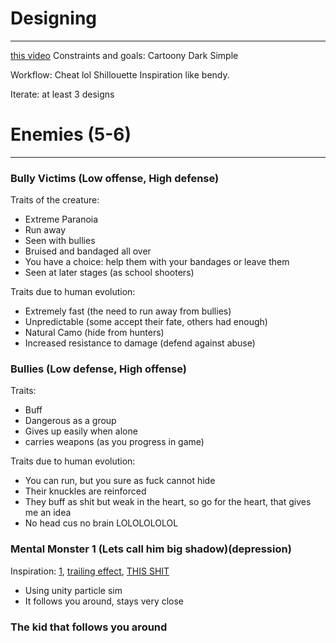 # Designing
---
[this video](https://www.youtube.com/watch?v=URJ6KxTlhhA&ab_channel=JonasTyroller)
Constraints and goals:
Cartoony
Dark
Simple

Workflow:
Cheat lol
Shillouette
Inspiration like bendy.

Iterate:
at least 3 designs

# Enemies (5-6)
---
### Bully Victims (Low offense, High defense)
Traits of the creature:
- Extreme Paranoia
- Run away
- Seen with bullies
- Bruised and bandaged all over
- You have a choice: help them with your bandages or leave them
- Seen at later stages (as school shooters)

Traits due to human evolution:
- Extremely fast (the need to run away from bullies)
- Unpredictable (some accept their fate, others had enough)
- Natural Camo (hide from hunters)
- Increased resistance to damage (defend against abuse)

### Bullies (Low defense, High offense)
Traits:
- Buff
- Dangerous as a group
- Gives up easily when alone
- carries weapons (as you progress in game)

Traits due to human evolution:
- You can run, but you sure as fuck cannot hide
- Their knuckles are reinforced
- They buff as shit but weak in the heart, so go for the heart, that gives me an idea
- No head cus no brain LOLOLOLOLOL


### Mental Monster 1 (Lets call him big shadow)(depression)
Inspiration: [1](https://i.imgur.com/lCBWrUJ.png), [trailing effect](https://www.youtube.com/watch?v=c8hijUge7IY&ab_channel=GabrielAguiarProd.), [THIS SHIT](https://mferrar0.medium.com/toon-shader-d302213ad5cb)
- Using unity particle sim
- It follows you around, stays very close


### The kid that follows you around